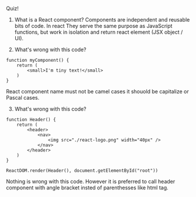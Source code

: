 Quiz!

1. What is a React component?
Components are independent and reusable bits of code. 
In react They serve the same purpose as JavaScript functions, 
but work in isolation and return react element (JSX object / UI).

2. What's wrong with this code?
```
function myComponent() {
    return (
        <small>I'm tiny text!</small>
    )
}
```
React component name must not be camel cases it shouold be capitalize or 
Pascal cases.

3. What's wrong with this code?
```
function Header() {
    return (
        <header>
            <nav>
                <img src="./react-logo.png" width="40px" />
            </nav>
        </header>
    )
}

ReactDOM.render(Header(), document.getElementById("root"))
```
Nothing is wrong with this code. 
However it is preferred to call header component with angle bracket insted of
parenthesses like html tag.
